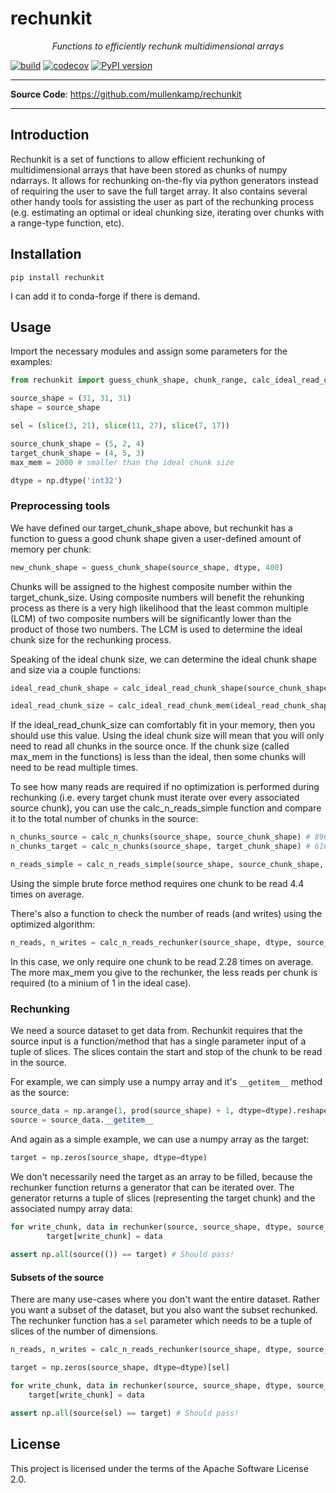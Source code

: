 # rechunkit

<p align="center">
    <em>Functions to efficiently rechunk multidimensional arrays</em>
</p>

[![build](https://github.com/mullenkamp/rechunkit/workflows/Build/badge.svg)](https://github.com/mullenkamp/rechunkit/actions)
[![codecov](https://codecov.io/gh/mullenkamp/rechunkit/branch/master/graph/badge.svg)](https://codecov.io/gh/mullenkamp/rechunkit)
[![PyPI version](https://badge.fury.io/py/rechunkit.svg)](https://badge.fury.io/py/rechunkit)

---

**Source Code**: <a href="https://github.com/mullenkamp/rechunkit" target="_blank">https://github.com/mullenkamp/rechunkit</a>

---
## Introduction
Rechunkit is a set of functions to allow efficient rechunking of multidimensional arrays that have been stored as chunks of numpy ndarrays. It allows for rechunking on-the-fly via python generators instead of requiring the user to save the full target array. It also contains several other handy tools for assisting the user as part of the rechunking process (e.g. estimating an optimal or ideal chunking size, iterating over chunks with a range-type function, etc).  


## Installation
```
pip install rechunkit
```
I can add it to conda-forge if there is demand.

## Usage
Import the necessary modules and assign some parameters for the examples:

```python
from rechunkit import guess_chunk_shape, chunk_range, calc_ideal_read_chunk_shape, calc_ideal_read_chunk_mem, calc_source_read_chunk_shape, calc_n_chunks, calc_n_reads_simple, calc_n_reads_rechunker, rechunker

source_shape = (31, 31, 31)
shape = source_shape

sel = (slice(3, 21), slice(11, 27), slice(7, 17))

source_chunk_shape = (5, 2, 4)
target_chunk_shape = (4, 5, 3)
max_mem = 2000 # smaller than the ideal chunk size

dtype = np.dtype('int32')
```

### Preprocessing tools
We have defined our target_chunk_shape above, but rechunkit has a function to guess a good chunk shape given a user-defined amount of memory per chunk:

```python
new_chunk_shape = guess_chunk_shape(source_shape, dtype, 400)
```

Chunks will be assigned to the highest composite number within the target_chunk_size. Using composite numbers will benefit the rehunking process as there is a very high likelihood that the least common multiple (LCM) of two composite numbers will be significantly lower than the product of those two numbers. The LCM is used to determine the ideal chunk size for the rechunking process.

Speaking of the ideal chunk size, we can determine the ideal chunk shape and size via a couple functions:

```python
ideal_read_chunk_shape = calc_ideal_read_chunk_shape(source_chunk_shape, target_chunk_shape) # (20, 10, 12)

ideal_read_chunk_size = calc_ideal_read_chunk_mem(ideal_read_chunk_shape, dtype.itemsize) # 9600 bytes
```

If the ideal_read_chunk_size can comfortably fit in your memory, then you should use this value. Using the ideal chunk size will mean that you will only need to read all chunks in the source once. If the chunk size (called max_mem in the functions) is less than the ideal, then some chunks will need to be read multiple times. 

To see how many reads are required if no optimization is performed during rechunking (i.e. every target chunk must iterate over every associated source chunk), you can use the calc_n_reads_simple function and compare it to the total number of chunks in the source:

```python
n_chunks_source = calc_n_chunks(source_shape, source_chunk_shape) # 896
n_chunks_target = calc_n_chunks(source_shape, target_chunk_shape) # 616

n_reads_simple = calc_n_reads_simple(source_shape, source_chunk_shape, target_chunk_shape) # 3952
```

Using the simple brute force method requires one chunk to be read 4.4 times on average.

There's also a function to check the number of reads (and writes) using the optimized algorithm:

```python
n_reads, n_writes = calc_n_reads_rechunker(source_shape, dtype, source_chunk_shape, target_chunk_shape, max_mem) # 2044, 616
```

In this case, we only require one chunk to be read 2.28 times on average. The more max_mem you give to the rechunker, the less reads per chunk is required (to a minium of 1 in the ideal case).


### Rechunking
We need a source dataset to get data from. Rechunkit requires that the source input is a function/method that has a single parameter input of a tuple of slices. The slices contain the start and stop of the chunk to be read in the source. 

For example, we can simply use a numpy array and it's `__getitem__` method as the source:

```python
source_data = np.arange(1, prod(source_shape) + 1, dtype=dtype).reshape(source_shape)
source = source_data.__getitem__
```

And again as a simple example, we can use a numpy array as the target:

```python
target = np.zeros(source_shape, dtype=dtype)
```

We don't necessarily need the target as an array to be filled, because the rechunker function returns a generator that can be iterated over. The generator returns a tuple of slices (representing the target chunk) and the associated numpy array data:

```python
for write_chunk, data in rechunker(source, source_shape, dtype, source_chunk_shape, target_chunk_shape, max_mem):
        target[write_chunk] = data
    
assert np.all(source(()) == target) # Should pass!
```

#### Subsets of the source
There are many use-cases where you don't want the entire dataset. Rather you want a subset of the dataset, but you also want the subset rechunked. The rechunker function has a `sel` parameter which needs to be a tuple of slices of the number of dimensions.

```python
n_reads, n_writes = calc_n_reads_rechunker(source_shape, dtype, source_chunk_shape, target_chunk_shape, max_mem, sel) # 288, 80

target = np.zeros(source_shape, dtype=dtype)[sel]

for write_chunk, data in rechunker(source, source_shape, dtype, source_chunk_shape, target_chunk_shape, max_mem, sel):
    target[write_chunk] = data

assert np.all(source(sel) == target) # Should pass!
```


## License

This project is licensed under the terms of the Apache Software License 2.0.
